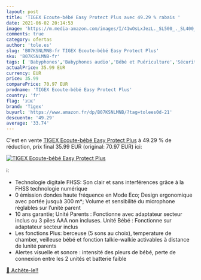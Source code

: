 ```yaml
---
layout: post
title: 'TIGEX Ecoute-bébé Easy Protect Plus avec 49.29 % rabais '
date: 2021-06-02 20:14:53
image: 'https://m.media-amazon.com/images/I/41wOsLxJezL._SL500_._SL400_.jpg'
comments: true
category: ofertas
author: 'tole.es'
slug: 'B07KSNLMNB-fr TIGEX Ecoute-bébé Easy Protect Plus'
sku: 'B07KSNLMNB-fr'
tags: [ 'Babyphones','Babyphones audio','Bébé et Puériculture','Sécurité de bébé','tigex', ]
actualPrice: 35.99 EUR
currency: EUR
price: 35.99
comparePrice: 70.97 EUR
prodname: 'TIGEX Ecoute-bébé Easy Protect Plus'
country: 'fr'
flag: '🇫🇷'
brand: 'Tigex'
buyurl: 'https://www.amazon.fr/dp/B07KSNLMNB/?tag=tolees0d-21'
descuento: '49.29'
average: '33.74'
---
```


C'est en vente [TIGEX Ecoute-bébé Easy Protect Plus](https://www.amazon.fr/dp/B07KSNLMNB/?tag=tolees0d-21)  à  49.29 % de réduction, prix final  35.99 EUR (original: 70.97 EUR) ici:

[![TIGEX Ecoute-bébé Easy Protect Plus](https://m.media-amazon.com/images/I/41wOsLxJezL._SL500_._SL400_.jpg)](https://www.amazon.fr/dp/B07KSNLMNB/?tag=tolees0d-21)

ℹ️:

- Technologie digitale FHSS: Son clair et sans interférences grâce à la FHSS technologie numérique
- 0 émission dondes haute fréquence en Mode Eco; Design ergonomique avec portée jusquà 300 m*; Volume et sensibilité du microphone réglables sur l’unité parent
- 10 ans garantie; Unité Parents : Fonctionne avec adaptateur secteur inclus ou 3 piles AAA non incluses. Unité Bébé : Fonctionne sur adaptateur secteur inclus
- Les fonctions Plus: berceuse (5 sons au choix), temperature de chamber, veilleuse bébé et fonction talkie-walkie activables à distance de lunité parents
- Alertes visuelle et sonore : intensité des pleurs de bébé, perte de connexion entre les 2 unités et batterie faible

[🛒 Achète-le!!](https://www.amazon.fr/dp/B07KSNLMNB/?tag=tolees0d-21)
